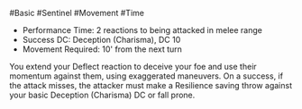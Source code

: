 #Basic #Sentinel #Movement #Time 

- Performance Time: 2 reactions to being attacked in melee range
- Success DC: Deception (Charisma), DC 10
- Movement Required: 10' from the next turn
 
You extend your Deflect reaction to deceive your foe and use their momentum against them, using exaggerated maneuvers. On a success, if the attack misses, the attacker must make a Resilience saving throw against your basic Deception (Charisma) DC or fall prone.